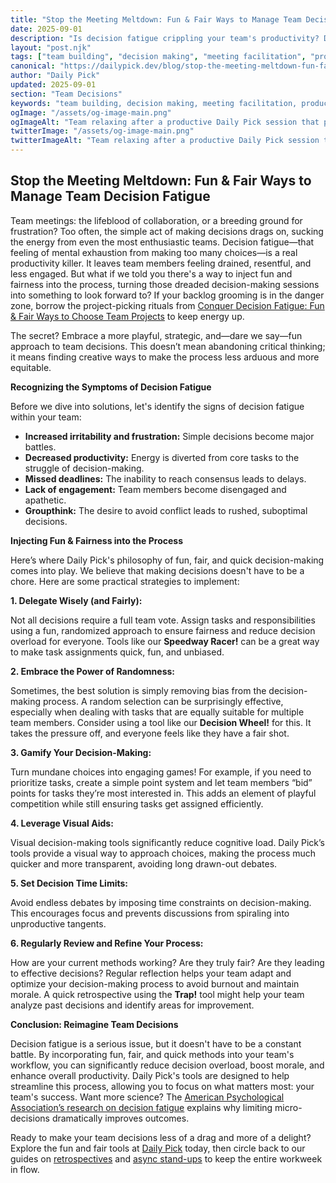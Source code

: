 ```yaml
---
title: "Stop the Meeting Meltdown: Fun & Fair Ways to Manage Team Decision Fatigue"
date: 2025-09-01
description: "Is decision fatigue crippling your team's productivity? Discover fun, fair, and quick methods to make team choices easier, boosting morale and efficiency. Learn how to leverage Daily Pick's tools for a smoother workflow!"
layout: "post.njk"
tags: ["team building", "decision making", "meeting facilitation", "productivity", "agile", "remote work", "workplace culture"]
canonical: "https://dailypick.dev/blog/stop-the-meeting-meltdown-fun-fair-ways-to-manage-team-decision-fatigue/"
author: "Daily Pick"
updated: 2025-09-01
section: "Team Decisions"
keywords: "team building, decision making, meeting facilitation, productivity, agile, remote work, workplace culture"
ogImage: "/assets/og-image-main.png"
ogImageAlt: "Team relaxing after a productive Daily Pick session that prevented decision fatigue"
twitterImage: "/assets/og-image-main.png"
twitterImageAlt: "Team relaxing after a productive Daily Pick session that prevented decision fatigue"
---
```


## Stop the Meeting Meltdown: Fun & Fair Ways to Manage Team Decision Fatigue

Team meetings: the lifeblood of collaboration, or a breeding ground for frustration?  Too often, the simple act of making decisions drags on, sucking the energy from even the most enthusiastic teams.  Decision fatigue—that feeling of mental exhaustion from making too many choices—is a real productivity killer. It leaves team members feeling drained, resentful, and less engaged. But what if we told you there's a way to inject fun and fairness into the process, turning those dreaded decision-making sessions into something to look forward to? If your backlog grooming is in the danger zone, borrow the project-picking rituals from [Conquer Decision Fatigue: Fun & Fair Ways to Choose Team Projects](/blog/conquer-decision-fatigue-fun-fair-ways-to-choose-team-projects/) to keep energy up.

The secret?  Embrace a more playful, strategic, and—dare we say—fun approach to team decisions. This doesn’t mean abandoning critical thinking; it means finding creative ways to make the process less arduous and more equitable.

**Recognizing the Symptoms of Decision Fatigue**

Before we dive into solutions, let's identify the signs of decision fatigue within your team:

* **Increased irritability and frustration:**  Simple decisions become major battles.
* **Decreased productivity:**  Energy is diverted from core tasks to the struggle of decision-making.
* **Missed deadlines:**  The inability to reach consensus leads to delays.
* **Lack of engagement:** Team members become disengaged and apathetic.
* **Groupthink:**  The desire to avoid conflict leads to rushed, suboptimal decisions.

**Injecting Fun & Fairness into the Process**

Here’s where Daily Pick's philosophy of fun, fair, and quick decision-making comes into play.  We believe that making decisions doesn't have to be a chore. Here are some practical strategies to implement:

**1. Delegate Wisely (and Fairly):**

Not all decisions require a full team vote.  Assign tasks and responsibilities using a fun, randomized approach to ensure fairness and reduce decision overload for everyone.  Tools like our **Speedway Racer!** can be a great way to make task assignments quick, fun, and unbiased.

**2. Embrace the Power of Randomness:**

Sometimes, the best solution is simply removing bias from the decision-making process.  A random selection can be surprisingly effective, especially when dealing with tasks that are equally suitable for multiple team members.  Consider using a tool like our **Decision Wheel!** for this.  It takes the pressure off, and everyone feels like they have a fair shot.

**3. Gamify Your Decision-Making:**

Turn mundane choices into engaging games!  For example, if you need to prioritize tasks, create a simple point system and let team members “bid” points for tasks they’re most interested in.  This adds an element of playful competition while still ensuring tasks get assigned efficiently.

**4. Leverage Visual Aids:**

Visual decision-making tools significantly reduce cognitive load.  Daily Pick’s tools provide a visual way to approach choices, making the process much quicker and more transparent, avoiding long drawn-out debates.

**5. Set Decision Time Limits:**

Avoid endless debates by imposing time constraints on decision-making. This encourages focus and prevents discussions from spiraling into unproductive tangents.


**6. Regularly Review and Refine Your Process:**

How are your current methods working?  Are they truly fair?  Are they leading to effective decisions? Regular reflection helps your team adapt and optimize your decision-making process to avoid burnout and maintain morale.  A quick retrospective using the **Trap!** tool might help your team analyze past decisions and identify areas for improvement.


**Conclusion:  Reimagine Team Decisions**

Decision fatigue is a serious issue, but it doesn't have to be a constant battle. By incorporating fun, fair, and quick methods into your team's workflow, you can significantly reduce decision overload, boost morale, and enhance overall productivity.  Daily Pick's tools are designed to help streamline this process, allowing you to focus on what matters most: your team's success. Want more science? The [American Psychological Association’s research on decision fatigue](https://www.apa.org/monitor/2011/06/decision-fatigue) explains why limiting micro-decisions dramatically improves outcomes.

Ready to make your team decisions less of a drag and more of a delight? Explore the fun and fair tools at [Daily Pick](https://dailypick.dev) today, then circle back to our guides on [retrospectives](/blog/conquer-meeting-monotony-fun-ways-to-spice-up-your-team-retrospectives/) and [async stand-ups](/blog/supercharge-async-standups-with-slack-and-daily-pick/) to keep the entire workweek in flow.
